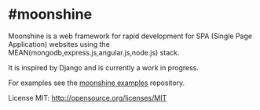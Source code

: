 #moonshine
====================

Moonshine is a web framework for rapid development for SPA (Single Page Application) websites using the MEAN(mongodb,express.js,angular.js,node.js) stack.

It is inspired by Django and is currently a work in progress.

For examples see the [moonshine examples](https://github.com/Illniyar/moonshine-examples) repository.

License MIT:
http://opensource.org/licenses/MIT